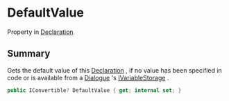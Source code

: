 # DefaultValue

Property in [Declaration](yarn.compiler.declaration.md)

## Summary

Gets the default value of this [Declaration](yarn.compiler.declaration.md) , if no value has been specified in code or is available from a [Dialogue](yarn.dialogue.md) 's [IVariableStorage](yarn.ivariablestorage.md) .

```csharp
public IConvertible? DefaultValue { get; internal set; }
```
